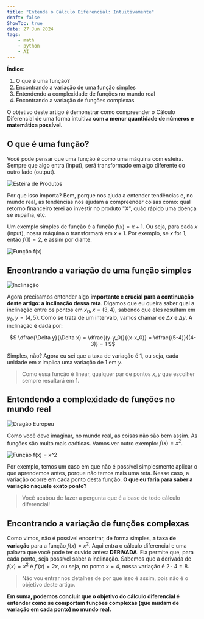 ```yaml
---
title: "Entenda o Cálculo Diferencial: Intuitivamente"
draft: false
ShowToc: true
date: 27 Jun 2024
tags:
    - math
    - python
    - AI
---
```

      
**Índice**:
1. O que é uma função?
2. Encontrando a variação de uma função simples
3. Entendendo a complexidade de funções no mundo real
5. Encontrando a variação de funções complexas

O objetivo deste artigo é demonstrar como compreender o Cálculo Diferencial de uma forma intuitiva **com a menor quantidade de números e matemática possível.**

## O que é uma função?
Você pode pensar que uma função é como uma máquina com esteira. Sempre que algo entra (input), será transformado em algo diferente do outro lado (output).

![Esteira de Produtos](https://nucleoexpert.com/wp-content/uploads/2022/08/Esteira-de-Produtos-AUMENTE-SEU-FATURAMENTO.jpg)

Por que isso importa? Bem, porque nos ajuda a entender tendências e, no mundo real, as tendências nos ajudam a compreender coisas como: qual retorno financeiro terei ao investir no produto "X", quão rápido uma doença se espalha, etc.

Um exemplo simples de função é a função $f(x) = x + 1$. Ou seja, para cada $x$ (input), nossa máquina o transformará em $x + 1$. Por exemplo, se $x$ for 1, então $f(1) = 2$, e assim por diante.

![Função f(x)](https://www.googleapis.com/download/storage/v1/b/kaggle-forum-message-attachments/o/inbox%2F11611801%2F2a49a486a4a7ae7886954799fff713f0%2Ffx.jpg?generation=1719527446403213&alt=media)

## Encontrando a variação de uma função simples

![Inclinação](https://www.googleapis.com/download/storage/v1/b/kaggle-forum-message-attachments/o/inbox%2F11611801%2F07d130b3df36d046bef146896dc7a431%2Finc.png?generation=1719527612377553&alt=media)

Agora precisamos entender algo **importante e crucial para a continuação deste artigo: a inclinação dessa reta**. Digamos que eu queira saber qual a inclinação entre os pontos em $x_0, x = (3, 4)$, sabendo que eles resultam em $y_0, y = (4, 5)$. Como se trata de um intervalo, vamos chamar de $\Delta x$ e $\Delta y$. A inclinação é dada por:

$$
\dfrac{\Delta y}{\Delta x} = \dfrac{(y-y_0)}{(x-x_0)} = \dfrac{(5-4)}{(4-3)} = 1
$$

Simples, não? Agora eu sei que a taxa de variação é 1, ou seja, cada unidade em $x$ implica uma variação de 1 em $y$.

> Como essa função é linear, qualquer par de pontos $x, y$ que escolher sempre resultará em 1.

## Entendendo a complexidade de funções no mundo real

![Dragão Europeu](https://1001dragons.com/wp-content/uploads/2022/04/dragon-europeen-800-01-696x377.jpg)

Como você deve imaginar, no mundo real, as coisas não são bem assim. As funções são muito mais caóticas. Vamos ver outro exemplo: $f(x) = x^2$.

![Função f(x) = x^2](https://www.googleapis.com/download/storage/v1/b/kaggle-forum-message-attachments/o/inbox%2F11611801%2F5e44df8d8878cabd0ab66a772a7d5702%2Ffx2.jpg?generation=1719527503787040&alt=media)

Por exemplo, temos um caso em que não é possível simplesmente aplicar o que aprendemos antes, porque não temos mais uma reta. Nesse caso, a variação ocorre em cada ponto desta função. **O que eu faria para saber a variação naquele exato ponto?**

> Você acabou de fazer a pergunta que é a base de todo cálculo diferencial!

## Encontrando a variação de funções complexas
Como vimos, não é possível encontrar, de forma simples, **a taxa de variação** para a função $f(x) = x^2$. Aqui entra o cálculo diferencial e uma palavra que você pode ter ouvido antes: **DERIVADA**. Ela permite que, para cada ponto, seja possível saber a inclinação. Sabemos que a derivada de $f(x) = x^2$ é $f'(x) = 2x$, ou seja, no ponto $x = 4$, nossa variação é $2 \cdot 4 = 8$.

> Não vou entrar nos detalhes de por que isso é assim, pois não é o objetivo deste artigo.

**Em suma, podemos concluir que o objetivo do cálculo diferencial é entender como se comportam funções complexas (que mudam de variação em cada ponto) no mundo real.**

